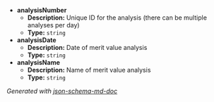  - <b id="#/properties/analysisNumber">analysisNumber</b>
	 - **Description:** Unique ID for the analysis (there can be multiple analyses per day)
	 - **Type:** `string`
 - <b id="#/properties/analysisDate">analysisDate</b>
	 - **Description:** Date of merit value analysis
	 - **Type:** `string`
 - <b id="#/properties/analysisName">analysisName</b>
	 - **Description:** Name of merit value analysis
	 - **Type:** `string`

_Generated with [json-schema-md-doc](https://brianwendt.github.io/json-schema-md-doc/)_